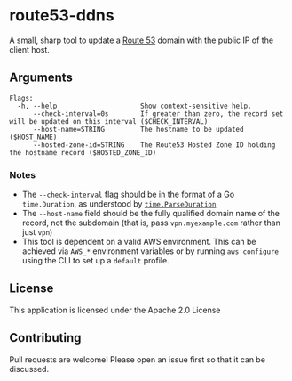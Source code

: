 # route53-ddns

A small, sharp tool to update a [Route 53](https://aws.amazon.com/route53/) domain with the public IP of the client host.

## Arguments
```
Flags:
  -h, --help                     Show context-sensitive help.
      --check-interval=0s        If greater than zero, the record set will be updated on this interval ($CHECK_INTERVAL)
      --host-name=STRING         The hostname to be updated ($HOST_NAME)
      --hosted-zone-id=STRING    The Route53 Hosted Zone ID holding the hostname record ($HOSTED_ZONE_ID)
```

### Notes
* The `--check-interval` flag should be in the format of a Go `time.Duration`, as understood by [`time.ParseDuration`](https://pkg.go.dev/time#ParseDuration)
* The `--host-name` field should be the fully qualified domain name of the record, not the subdomain (that is, pass `vpn.myexample.com` rather than just `vpn`)
* This tool is dependent on a valid AWS environment. This can be achieved via `AWS_*` environment variables or by running `aws configure` using the CLI to set up a `default` profile.

## License

This application is licensed under the Apache 2.0 License

## Contributing

Pull requests are welcome! Please open an issue first so that it can be discussed.